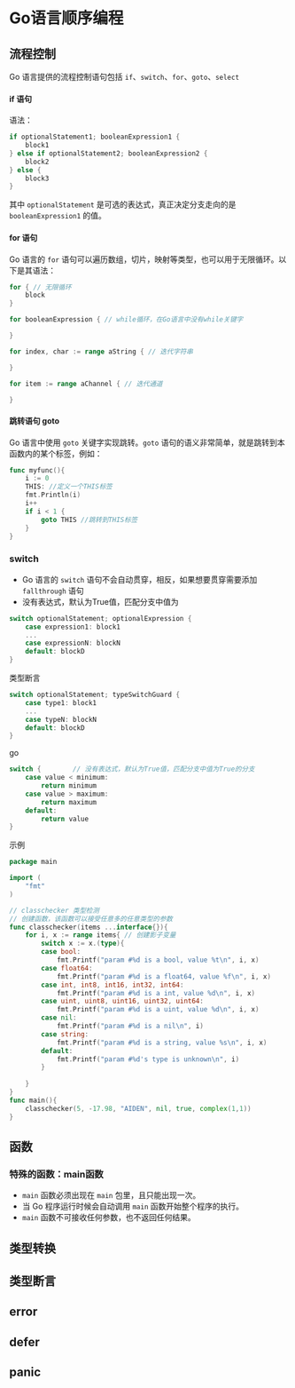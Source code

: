 # Go语言顺序编程

## 流程控制

Go 语言提供的流程控制语句包括 `if`、`switch`、`for`、`goto`、`select`

#### if 语句

语法：

```go
if optionalStatement1; booleanExpression1 {
    block1
} else if optionalStatement2; booleanExpression2 {
    block2
} else {
    block3
}
```

其中 `optionalStatement` 是可选的表达式，真正决定分支走向的是 `booleanExpression1` 的值。

#### for 语句

Go 语言的 `for` 语句可以遍历数组，切片，映射等类型，也可以用于无限循环。以下是其语法：

```go
for { // 无限循环
    block
}

for booleanExpression { // while循环，在Go语言中没有while关键字

}

for index, char := range aString { // 迭代字符串

}

for item := range aChannel { // 迭代通道

}
```

#### 跳转语句 goto

Go 语言中使用 `goto` 关键字实现跳转。`goto` 语句的语义非常简单，就是跳转到本函数内的某个标签，例如：

```go
func myfunc(){
    i := 0
    THIS: //定义一个THIS标签
    fmt.Println(i)
    i++
    if i < 1 {
        goto THIS //跳转到THIS标签
    }
}
```

### switch

- Go 语言的 `switch` 语句不会自动贯穿，相反，如果想要贯穿需要添加 `fallthrough` 语句
-  没有表达式，默认为True值，匹配分支中值为

```go
switch optionalStatement; optionalExpression {
    case expression1: block1
    ...
    case expressionN: blockN
    default: blockD
}
```

类型断言

```go
switch optionalStatement; typeSwitchGuard {
    case type1: block1
    ...
    case typeN: blockN
    default: blockD
}
```

go

```go
switch {        // 没有表达式，默认为True值，匹配分支中值为True的分支
    case value < minimum:
        return minimum
    case value > maximum:
        return maximum
    default:
        return value
}
```

示例

```go
package main

import (
	"fmt"
)

// classchecker 类型检测
// 创建函数，该函数可以接受任意多的任意类型的参数
func classchecker(items ...interface{}){
	for i, x := range items{ // 创建影子变量
		switch x := x.(type){
		case bool:
			fmt.Printf("param #%d is a bool, value %t\n", i, x)
		case float64:
			fmt.Printf("param #%d is a float64, value %f\n", i, x)
		case int, int8, int16, int32, int64:
			fmt.Printf("param #%d is a int, value %d\n", i, x)
		case uint, uint8, uint16, uint32, uint64:
			fmt.Printf("param #%d is a uint, value %d\n", i, x)
		case nil:
			fmt.Printf("param #%d is a nil\n", i)
		case string:
			fmt.Printf("param #%d is a string, value %s\n", i, x)
		default:
			fmt.Printf("param #%d's type is unknown\n", i)
		}
		
	}
}
func main(){
	classchecker(5, -17.98, "AIDEN", nil, true, complex(1,1))
}
```

## 函数

### 特殊的函数：main函数

- `main` 函数必须出现在 `main` 包里，且只能出现一次。
- 当 Go 程序运行时候会自动调用 `main` 函数开始整个程序的执行。
- `main` 函数不可接收任何参数，也不返回任何结果。

## 类型转换

## 类型断言

## error

## defer

## panic

